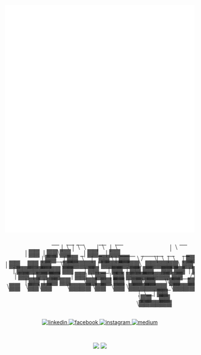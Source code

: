 <div align="center">
 <img class="image" src="header.svg">
</div>

<div align="center" style="width:100%;">
 <pre><span style='font-family: "Lucida Console";line-height: 15px;font-size: 20px;display: inline-block;'>&nbsp;__&nbsp;&nbsp;&nbsp;&nbsp;__&nbsp;__&nbsp;&nbsp;&nbsp;&nbsp;&nbsp;&nbsp;&nbsp;&nbsp;__&nbsp;&nbsp;&nbsp;&nbsp;&nbsp;__&nbsp;&nbsp;&nbsp;&nbsp;&nbsp;&nbsp;&nbsp;&nbsp;&nbsp;&nbsp;&nbsp;&nbsp;&nbsp;&nbsp;&nbsp;&nbsp;&nbsp;&nbsp;&nbsp;&nbsp;&nbsp;&nbsp;&nbsp;&nbsp;&nbsp;&nbsp;&nbsp;&nbsp;&nbsp;&nbsp;__&nbsp;<br>|&nbsp;&nbsp;\&nbsp;&nbsp;|&nbsp;&nbsp;\&nbsp;&nbsp;\&nbsp;&nbsp;&nbsp;&nbsp;&nbsp;&nbsp;|&nbsp;&nbsp;\&nbsp;&nbsp;&nbsp;|&nbsp;&nbsp;\&nbsp;&nbsp;&nbsp;&nbsp;&nbsp;&nbsp;&nbsp;&nbsp;&nbsp;&nbsp;&nbsp;&nbsp;&nbsp;&nbsp;&nbsp;&nbsp;&nbsp;&nbsp;&nbsp;&nbsp;&nbsp;&nbsp;&nbsp;&nbsp;&nbsp;&nbsp;&nbsp;&nbsp;|&nbsp;&nbsp;\<br>|&nbsp;▓▓&nbsp;&nbsp;|&nbsp;▓▓\▓▓&nbsp;&nbsp;&nbsp;&nbsp;&nbsp;_|&nbsp;▓▓_&nbsp;&nbsp;|&nbsp;▓▓____&nbsp;&nbsp;&nbsp;______&nbsp;&nbsp;__&nbsp;&nbsp;&nbsp;&nbsp;__&nbsp;&nbsp;&nbsp;&nbsp;&nbsp;|&nbsp;▓▓<br>|&nbsp;▓▓__|&nbsp;▓▓&nbsp;&nbsp;\&nbsp;&nbsp;&nbsp;&nbsp;|&nbsp;&nbsp;&nbsp;▓▓&nbsp;\&nbsp;|&nbsp;▓▓&nbsp;&nbsp;&nbsp;&nbsp;\&nbsp;/&nbsp;&nbsp;&nbsp;&nbsp;&nbsp;&nbsp;\|&nbsp;&nbsp;\&nbsp;&nbsp;|&nbsp;&nbsp;\&nbsp;&nbsp;&nbsp;&nbsp;|&nbsp;▓▓<br>|&nbsp;▓▓&nbsp;&nbsp;&nbsp;&nbsp;▓▓&nbsp;▓▓&nbsp;&nbsp;&nbsp;&nbsp;&nbsp;\▓▓▓▓▓▓&nbsp;|&nbsp;▓▓▓▓▓▓▓\&nbsp;&nbsp;▓▓▓▓▓▓\&nbsp;▓▓&nbsp;&nbsp;|&nbsp;▓▓&nbsp;&nbsp;&nbsp;&nbsp;|&nbsp;▓▓<br>|&nbsp;▓▓▓▓▓▓▓▓&nbsp;▓▓&nbsp;&nbsp;&nbsp;&nbsp;&nbsp;&nbsp;|&nbsp;▓▓&nbsp;__|&nbsp;▓▓&nbsp;&nbsp;|&nbsp;▓▓&nbsp;▓▓&nbsp;&nbsp;&nbsp;&nbsp;▓▓&nbsp;▓▓&nbsp;&nbsp;|&nbsp;▓▓&nbsp;&nbsp;&nbsp;&nbsp;&nbsp;\▓▓<br>|&nbsp;▓▓&nbsp;&nbsp;|&nbsp;▓▓&nbsp;▓▓&nbsp;&nbsp;&nbsp;&nbsp;&nbsp;&nbsp;|&nbsp;▓▓|&nbsp;&nbsp;\&nbsp;▓▓&nbsp;&nbsp;|&nbsp;▓▓&nbsp;▓▓▓▓▓▓▓▓&nbsp;▓▓__/&nbsp;▓▓&nbsp;&nbsp;&nbsp;&nbsp;&nbsp;__&nbsp;<br>|&nbsp;▓▓&nbsp;&nbsp;|&nbsp;▓▓&nbsp;▓▓&nbsp;&nbsp;&nbsp;&nbsp;&nbsp;&nbsp;&nbsp;\▓▓&nbsp;&nbsp;▓▓&nbsp;▓▓&nbsp;&nbsp;|&nbsp;▓▓\▓▓&nbsp;&nbsp;&nbsp;&nbsp;&nbsp;\\▓▓&nbsp;&nbsp;&nbsp;&nbsp;▓▓&nbsp;&nbsp;&nbsp;&nbsp;|&nbsp;&nbsp;\<br>&nbsp;\▓▓&nbsp;&nbsp;&nbsp;\▓▓\▓▓&nbsp;&nbsp;&nbsp;&nbsp;&nbsp;&nbsp;&nbsp;&nbsp;\▓▓▓▓&nbsp;\▓▓&nbsp;&nbsp;&nbsp;\▓▓&nbsp;\▓▓▓▓▓▓▓_\▓▓▓▓▓▓▓&nbsp;&nbsp;&nbsp;&nbsp;&nbsp;\▓▓<br>&nbsp;&nbsp;&nbsp;&nbsp;&nbsp;&nbsp;&nbsp;&nbsp;&nbsp;&nbsp;&nbsp;&nbsp;&nbsp;&nbsp;&nbsp;&nbsp;&nbsp;&nbsp;&nbsp;&nbsp;&nbsp;&nbsp;&nbsp;&nbsp;&nbsp;&nbsp;&nbsp;&nbsp;&nbsp;&nbsp;&nbsp;&nbsp;&nbsp;&nbsp;&nbsp;&nbsp;&nbsp;&nbsp;&nbsp;&nbsp;&nbsp;&nbsp;&nbsp;&nbsp;|&nbsp;&nbsp;\__|&nbsp;▓▓&nbsp;&nbsp;&nbsp;&nbsp;&nbsp;&nbsp;&nbsp;&nbsp;<br>&nbsp;&nbsp;&nbsp;&nbsp;&nbsp;&nbsp;&nbsp;&nbsp;&nbsp;&nbsp;&nbsp;&nbsp;&nbsp;&nbsp;&nbsp;&nbsp;&nbsp;&nbsp;&nbsp;&nbsp;&nbsp;&nbsp;&nbsp;&nbsp;&nbsp;&nbsp;&nbsp;&nbsp;&nbsp;&nbsp;&nbsp;&nbsp;&nbsp;&nbsp;&nbsp;&nbsp;&nbsp;&nbsp;&nbsp;&nbsp;&nbsp;&nbsp;&nbsp;&nbsp;&nbsp;\▓▓&nbsp;&nbsp;&nbsp;&nbsp;▓▓&nbsp;&nbsp;&nbsp;&nbsp;&nbsp;&nbsp;&nbsp;&nbsp;<br>&nbsp;&nbsp;&nbsp;&nbsp;&nbsp;&nbsp;&nbsp;&nbsp;&nbsp;&nbsp;&nbsp;&nbsp;&nbsp;&nbsp;&nbsp;&nbsp;&nbsp;&nbsp;&nbsp;&nbsp;&nbsp;&nbsp;&nbsp;&nbsp;&nbsp;&nbsp;&nbsp;&nbsp;&nbsp;&nbsp;&nbsp;&nbsp;&nbsp;&nbsp;&nbsp;&nbsp;&nbsp;&nbsp;&nbsp;&nbsp;&nbsp;&nbsp;&nbsp;&nbsp;&nbsp;&nbsp;\▓▓▓▓▓▓&nbsp;&nbsp;&nbsp;&nbsp;&nbsp;&nbsp;&nbsp;&nbsp;&nbsp;<br></spa></pre>
</div>
                                             


<div align="center">
 <br>
<a href="https://linkedin.com/in/thanarak-leenanon-974aba204" target="_blank">
<img src=https://img.shields.io/badge/linkedin-%231E77B5.svg?&style=for-the-badge&logo=linkedin&logoColor=white alt=linkedin style="margin-bottom: 10px;" />
</a>
<a href="https://www.facebook.com/LEE.LEEbank" target="_blank">
<img src=https://img.shields.io/badge/facebook-%232E87FB.svg?&style=for-the-badge&logo=facebook&logoColor=white alt=facebook style="margin-bottom: 10px;" />
</a>
<a href="https://instagram.com/1ee_bank" target="_blank">
<img src=https://img.shields.io/badge/instagram-%23000000.svg?&style=for-the-badge&logo=instagram&logoColor=white alt=instagram style="margin-bottom: 10px;" />
</a>
<a href="https://medium.com/@Thanarak.lee" target="_blank">
<img src=https://img.shields.io/badge/medium-%23292929.svg?&style=for-the-badge&logo=medium&logoColor=white alt=medium style="margin-bottom: 10px;" />
</a>

</div>  
 
<div align="center">
 <br>
 <br>
<img src="https://github-readme-stats.vercel.app/api/top-langs/?username=Thanaraklee&hide_border=true&layout=compact" align="center"  />           
<img src="https://komarev.com/ghpvc/?username=Thanaraklee&&style=flat-square" align="center" />
<br>
</div>



<br/>  


<br />
